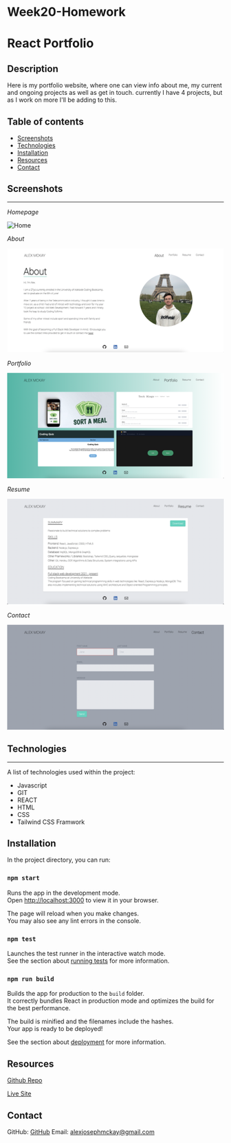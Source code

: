 # Week20-Homework

# React Portfolio

## Description 

Here is my portfolio website, where one can view info about me, my current and ongoing projects as well as get in touch.
currently I have 4 projects, but as I work on more I'll be adding to this.



## Table of contents 

- [Screenshots](#screenshots) 
- [Technologies](#technologies) 
- [Installation](#installation)
- [Resources](#resources) 
- [Contact](#contact)
  
## Screenshots 
---

*Homepage*

![Home](assets/images/homepage.png)

*About*

![About](assets/images/about.png)

*Portfolio*

![Portfolio](assets/images/portfolio.png)

*Resume*

![Resume](assets/images/resume.png)

*Contact*

![Contact](assets/images/contact.png)

## Technologies
***
A list of technologies used within the project:

- Javascript
- GIT
- REACT
- HTML
- CSS
- Tailwind CSS Framwork

## Installation
In the project directory, you can run:

### `npm start`

Runs the app in the development mode.\
Open [http://localhost:3000](http://localhost:3000) to view it in your browser.

The page will reload when you make changes.\
You may also see any lint errors in the console.

### `npm test`

Launches the test runner in the interactive watch mode.\
See the section about [running tests](https://facebook.github.io/create-react-app/docs/running-tests) for more information.

### `npm run build`

Builds the app for production to the `build` folder.\
It correctly bundles React in production mode and optimizes the build for the best performance.

The build is minified and the filenames include the hashes.\
Your app is ready to be deployed!

See the section about [deployment](https://facebook.github.io/create-react-app/docs/deployment) for more information.

## Resources

[Github Repo](https://github.com/mckayjalex/react-portfolio)

[Live Site](https://arcane-reef-98803.herokuapp.com/)

## Contact

GitHub: [GitHub](https://github.com/mckayjalex) Email: [alexjosephmckay@gmail.com](alexjosephmckay@gmail.com)
